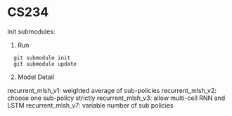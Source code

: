 # CS234

Init submodules:
1. Run 

```shell
  git submodule init
  git submodule update
```
2. Model Detail

recurrent_mlsh_v1: weighted average of sub-policies
recurrent_mlsh_v2: choose one sub-policy strictly
recurrent_mlsh_v3: allow multi-cell RNN and LSTM
recurrent_mlsh_v7: variable number of sub policies
